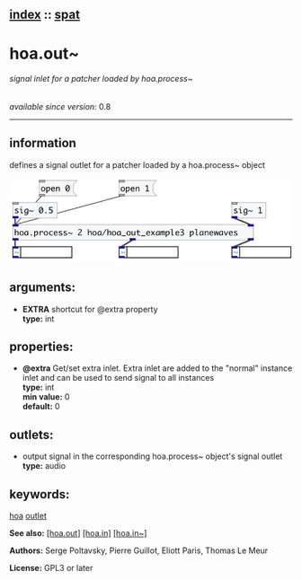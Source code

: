 [index](index.html) :: [spat](category_spat.html)
---

# hoa.out~

###### signal inlet for a patcher loaded by hoa.process~

*available since version:* 0.8

---


## information
defines a signal outlet for a patcher loaded by a hoa.process~ object



[![example](../examples/img/hoa.out~.jpg)](../examples/pd/hoa.out~.pd)



## arguments:

* **EXTRA**
shortcut for @extra property<br>
__type:__ int<br>





## properties:

* **@extra** 
Get/set extra inlet. Extra inlet are added to the &#34;normal&#34; instance inlet and can be
used to send signal to all instances<br>
__type:__ int<br>
__min value:__ 0<br>
__default:__ 0<br>





## outlets:

* output signal in the corresponding hoa.process~ object&#39;s signal
            outlet
__type:__ audio<br>



## keywords:

[hoa](keywords/hoa.html)
[outlet](keywords/outlet.html)



**See also:**
[\[hoa.out\]](hoa.out.html)
[\[hoa.in\]](hoa.in.html)
[\[hoa.in~\]](hoa.in~.html)




**Authors:** Serge Poltavsky, Pierre Guillot, Eliott Paris, Thomas Le Meur




**License:** GPL3 or later





